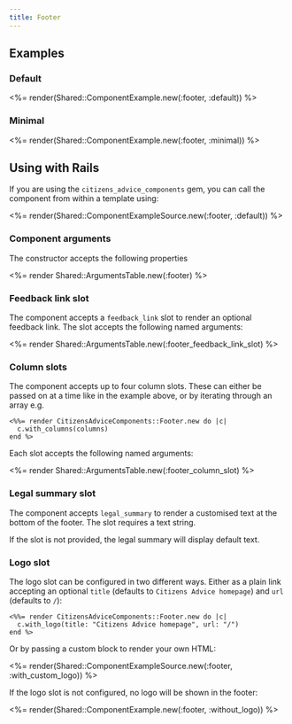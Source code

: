 ```yaml
---
title: Footer
---
```


## Examples

### Default

<%= render(Shared::ComponentExample.new(:footer, :default)) %>

### Minimal

<%= render(Shared::ComponentExample.new(:footer, :minimal)) %>

## Using with Rails

If you are using the `citizens_advice_components` gem, you can call the component from within a template using:

<%= render(Shared::ComponentExampleSource.new(:footer, :default)) %>

### Component arguments

The constructor accepts the following properties

<%= render Shared::ArgumentsTable.new(:footer) %>

### Feedback link slot

The component accepts a `feedback_link` slot to render an optional feedback link. The slot accepts the following named arguments:

<%= render Shared::ArgumentsTable.new(:footer_feedback_link_slot) %>

### Column slots

The component accepts up to four column slots. These can either be passed on at a time like in the example above, or by iterating through an array e.g.

```erb
<%%= render CitizensAdviceComponents::Footer.new do |c|
  c.with_columns(columns)
end %>
```

Each slot accepts the following named arguments:

<%= render Shared::ArgumentsTable.new(:footer_column_slot) %>

### Legal summary slot

The component accepts `legal_summary` to render a customised text at the bottom of the footer. The slot requires a text string.

If the slot is not provided, the legal summary will display default text.

### Logo slot

The logo slot can be configured in two different ways. Either as a plain link accepting an optional `title` (defaults to `Citizens Advice homepage`) and `url` (defaults to `/`):

```erb
<%%= render CitizensAdviceComponents::Footer.new do |c|
  c.with_logo(title: "Citizens Advice homepage", url: "/")
end %>
```

Or by passing a custom block to render your own HTML:

<%= render(Shared::ComponentExampleSource.new(:footer, :with_custom_logo)) %>

If the logo slot is not configured, no logo will be shown in the footer:

<%= render(Shared::ComponentExample.new(:footer, :without_logo)) %>
